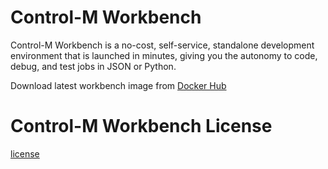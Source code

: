 # Control-M Workbench
Control-M Workbench is a no-cost, self-service, standalone development environment that is launched in minutes, giving you the autonomy to code, debug, and test jobs in JSON or Python.

Download latest workbench image from [Docker Hub](https://hub.docker.com/r/controlm/workbench)

# Control-M Workbench License
[license](https://aapi-swagger-doc.s3.us-west-2.amazonaws.com/workbench-license/Control-M+Workbench+Terms+of+Use+v.07.20.2022.pdf)

